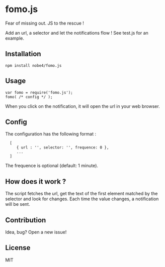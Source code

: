 # fomo.js

Fear of missing out. JS to the rescue !

Add an url, a selector and let the notifications flow !
See test.js for an example.

## Installation

    npm install nobe4/fomo.js

## Usage

    var fomo = require('fomo.js');
    fomo( /* config */ );

When you click on the notification, it will open the url in your web browser.

## Config

The configuration has the following format :

      [
         { url : '', selector: '', frequence: 0 },
         ...
      ]

The frequence is optional (default: 1 minute).

## How does it work ?

The script fetches the url, get the text of the first element matched by the selector and look for changes. Each time the value changes, a notification will be sent.

## Contribution

Idea, bug? Open a new issue!

## License

MIT
